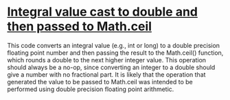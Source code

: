 # [Integral value cast to double and then passed to Math.ceil](https://spotbugs.readthedocs.io/en/latest/bugDescriptions.html#ICAST_INT_CAST_TO_DOUBLE_PASSED_TO_CEIL)

This code converts an integral value (e.g., int or long)
to a double precision
floating point number and then
passing the result to the Math.ceil() function, which rounds a double to
the next higher integer value. This operation should always be a no-op,
since converting an integer to a double should give a number with no fractional part.
It is likely that the operation that generated the value to be passed
to Math.ceil was intended to be performed using double precision
floating point arithmetic.